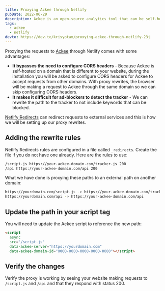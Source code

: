 ```yaml
---
title: Proxying Ackee through Netlify
pubDate: 2022-06-29
description: Ackee is an open-source analytics tool that can be self-hosted on your own server. Learn how to use Netlify Redirects to proxy requests to your Ackee server.
tags:
  - ackee
  - netlify
devto: https://dev.to/krisyotam/proxying-ackee-through-netlify-23j
---
```


Proxying the requests to [Ackee](https://ackee.electerious.com/) through Netlify comes with some advantages:

- **It bypasses the need to configure CORS headers** - Because Ackee is self-hosted on a domain that is different to your website, during the installation you will be asked to configure CORS headers for Ackee to accept requests from other domains. With proxy rewrites, the browser will be making a request to Ackee through the same domain so we can skip configuring CORS headers.
- **It makes it difficult for ad-blockers to detect the tracker** - We can rewrite the path to the tracker to not include keywords that can be blocked.

[Netlify Redirects](https://docs.netlify.com/routing/redirects/) can redirect requests to external services and this is how we will be setting up our proxy rewrites.

## Adding the rewrite rules

Netlify Redirects rules are configured in a file called `_redirects`. Create the file if you do not have one already. Here are the rules to use:

```bash
/script.js https://your-ackee-domain.com/tracker.js 200
/api https://your-ackee-domain.com/api 200
```

What we have done is proxying these paths to an external path on another domain:

```bash
https://yourdomain.com/script.js -> https://your-ackee-domain.com/tracker.js
https://yourdomain.com/api -> https://your-ackee-domain.com/api
```

## Update the path in your script tag

You will need to update the Ackee script to reference the new path:

```html
<script
  async
  src="/script.js"
  data-ackee-server="https://yourdomain.com"
  data-ackee-domain-id="0000-0000-0000-0000-0000"></script>
```

## Verify the changes

Verify the proxy is working by seeing your website making requests to `/script.js` and `/api` and that they respond with status 200.
